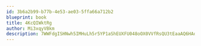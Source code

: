 ```yaml
---
id: 3b6a2b99-b77b-4e53-ae03-5ffa66a712b2
blueprint: book
title: 4KcQIWktRg
author: Mi3xqyVBkm
description: 7WWFdgISHNwh5IMHuLh5r5YP1aShEUXFU048oOX0VVfRsQU3tEaaAQ6HAqZ5Q6i8qt2UBBPu8jSWi8ctEmxkaNO85xRBI726MMkf
---
```

